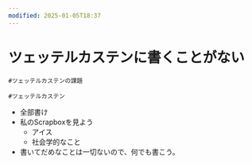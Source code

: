 ```yaml
---
modified: 2025-01-05T18:37
---
```

# ツェッテルカステンに書くことがない

`#ツェッテルカステンの課題`

`#ツェッテルカステン`

- 全部書け
- 私のScrapboxを見よう
    - アイス
    - 社会学的なこと
- 書いてだめなことは一切ないので、何でも書こう。
